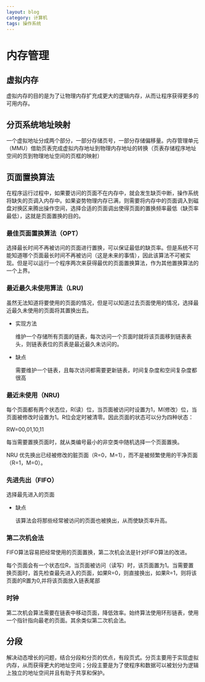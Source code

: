 ```yaml
---
layout: blog
category: 计算机
tags: 操作系统
---
```


# 内存管理

## 虚拟内存

虚拟内存的目的是为了让物理内存扩充成更大的逻辑内存，从而让程序获得更多的可用内存。

## 分页系统地址映射

一个虚拟地址分成两个部分，一部分存储页号，一部分存储偏移量。内存管理单元（MMU）借助页表完成虚拟内存地址到物理内存地址的转换（页表存储程序地址空间的页到物理地址空间的页框的映射）

## 页面置换算法

在程序运行过程中，如果要访问的页面不在内存中，就会发生缺页中断，操作系统将缺失的页调入内存中。如果姿势物理内存已满，则需要将内存中的页面调入到磁盘对换区来腾出操作空间，选择合适的页面调出使得页面的置换频率最低（缺页率最低），这就是页面置换的目的。

### 最佳页面置换算法（OPT）

选择最长时间不再被访问的页面进行置换，可以保证最低的缺页率。但是系统不可能知道哪个页面最长时间不再被访问（这是未来的事情），因此该算法不可被实现。但是可以运行一个程序两次来获得最优的页面置换算法，作为其他置换算法的一个上界。

### 最近最久未使用算法（LRU)

虽然无法知道将要使用的页面的情况，但是可以知道过去页面使用的情况，选择最近最久未使用的页面将其置换出去。

- 实现方法

  维护一个存储所有页面的链表，每次访问一个页面时就将该页面移到链表表头，则链表表位的页表是最近最久未访问的。

- 缺点

  需要维护一个链表，且每次访问都需要更新链表，时间复杂度和空间复杂度都很高

### 最近未使用（NRU)

每个页面都有两个状态位，R(读）位，当页面被访问时设置为1，M(修改）位，当页面被修改时设置为1。R位会定时被清零。因此页面的状态可以分为四种状态：

RW=00,01,10,11

每当需要置换页面时，就从类编号最小的非空类中随机选择一个页面置换。

NRU 优先换出已经被修改的脏页面（R=0，M=1），而不是被频繁使用的干净页面（R=1，M=0）。

### 先进先出（FIFO）

选择最先进入的页面

- 缺点

  该算法会将那些经常被访问的页面也被换出，从而使缺页率升高。

### 第二次机会法

FIFO算法容易把经常使用的页面置换，第二次机会法是针对FIFO算法的改进。

每个页面会有一个状态位R，当页面被访问（读写）时，该页面置为1。当需要置换页面时，首先检查最先进入的页面，如果R=0，则直接换出，如果R=1，则将该页面的R置为0,并将该页面放入链表尾部

### 时钟

第二次机会算法需要在链表中移动页面，降低效率。始终算法使用环形链表，使用一个指针指向最老的页面。其余类似第二次机会法。

## 分段

解决动态增长的问题，结合分段和分页的优点，有段页式。分页主要用于实现虚拟内存，从而获得更大的地址空间；分段主要是为了使程序和数据可以被划分为逻辑上独立的地址空间并且有助于共享和保护。

